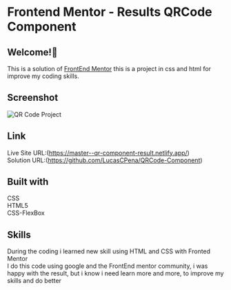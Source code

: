 # Frontend Mentor - Results QRCode Component
## Welcome!👋
This is a solution of [FrontEnd Mentor](https://www.frontendmentor.io/challenges/qr-code-component-iux_sIO_H/hub)  this is a project in css and html for improve my coding skills.

## Screenshot
![QR Code Project](https://github.com/LucasCPena/QRCode-Component/assets/79058932/5e3c8e37-ce3f-495e-8706-461f02dc455b)


## Link
Live Site URL:(https://master--qr-component-result.netlify.app/) <br/>
Solution URL:(https://github.com/LucasCPena/QRCode-Component)

## Built with
CSS <br/>
HTML5<br/>
CSS-FlexBox

## Skills

During the coding i learned new skill using HTML and CSS with Fronted Mentor
<br>
I do this code using google and the FrontEnd mentor community, i was happy with the result, but i know i need learn more and more, to improve my skills and do better

